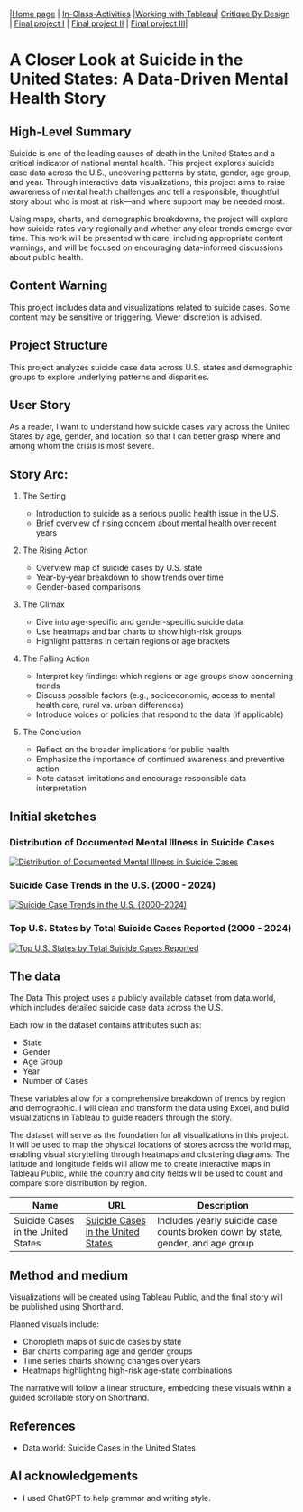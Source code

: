 |[Home page](https://jacobly0506.github.io/hojoon-portfolio/) | [In-Class-Activities](dataviz-examples) |[Working with Tableau](working-with-tableau)| [Critique By Design](critique-by-design) | [Final project I](final-project-part-one) | [Final project II](final-project-part-two) | [Final project III](final-project-part-three)|

# A Closer Look at Suicide in the United States: A Data-Driven Mental Health Story

## High-Level Summary

Suicide is one of the leading causes of death in the United States and a critical indicator of national mental health. This project explores suicide case data across the U.S., uncovering patterns by state, gender, age group, and year. Through interactive data visualizations, this project aims to raise awareness of mental health challenges and tell a responsible, thoughtful story about who is most at risk—and where support may be needed most.

Using maps, charts, and demographic breakdowns, the project will explore how suicide rates vary regionally and whether any clear trends emerge over time. This work will be presented with care, including appropriate content warnings, and will be focused on encouraging data-informed discussions about public health.

## Content Warning

This project includes data and visualizations related to suicide cases. Some content may be sensitive or triggering. Viewer discretion is advised.

## Project Structure

This project analyzes suicide case data across U.S. states and demographic groups to explore underlying patterns and disparities.

## User Story

As a reader, I want to understand how suicide cases vary across the United States by age, gender, and location, so that I can better grasp where and among whom the crisis is most severe.

## Story Arc:

1. The Setting
   - Introduction to suicide as a serious public health issue in the U.S.
   - Brief overview of rising concern about mental health over recent years

2. The Rising Action
   - Overview map of suicide cases by U.S. state
   - Year-by-year breakdown to show trends over time
   - Gender-based comparisons

3. The Climax
   - Dive into age-specific and gender-specific suicide data
   - Use heatmaps and bar charts to show high-risk groups
   - Highlight patterns in certain regions or age brackets

4. The Falling Action
   - Interpret key findings: which regions or age groups show concerning trends
   - Discuss possible factors (e.g., socioeconomic, access to mental health care, rural vs. urban differences)
   - Introduce voices or policies that respond to the data (if applicable)

5. The Conclusion
   - Reflect on the broader implications for public health
   - Emphasize the importance of continued awareness and preventive action
   - Note dataset limitations and encourage responsible data interpretation

## Initial sketches

### Distribution of Documented Mental Illness in Suicide Cases

<div class='tableauPlaceholder' id='viz1744229276457' style='position: relative'><noscript><a href='#'><img alt='Distribution of Documented Mental Illness in Suicide Cases ' src='https:&#47;&#47;public.tableau.com&#47;static&#47;images&#47;Di&#47;DistributionofDocumentedMentalIllnessinSuicideCases&#47;1&#47;1_rss.png' style='border: none' /></a></noscript><object class='tableauViz'  style='display:none;'><param name='host_url' value='https%3A%2F%2Fpublic.tableau.com%2F' /> <param name='embed_code_version' value='3' /> <param name='site_root' value='' /><param name='name' value='DistributionofDocumentedMentalIllnessinSuicideCases&#47;1' /><param name='tabs' value='no' /><param name='toolbar' value='yes' /><param name='static_image' value='https:&#47;&#47;public.tableau.com&#47;static&#47;images&#47;Di&#47;DistributionofDocumentedMentalIllnessinSuicideCases&#47;1&#47;1.png' /> <param name='animate_transition' value='yes' /><param name='display_static_image' value='yes' /><param name='display_spinner' value='yes' /><param name='display_overlay' value='yes' /><param name='display_count' value='yes' /><param name='language' value='en-US' /></object></div><script type='text/javascript'>                    var divElement = document.getElementById('viz1744229276457');                    var vizElement = divElement.getElementsByTagName('object')[0];                    vizElement.style.width='100%';vizElement.style.height=(divElement.offsetWidth*0.75)+'px';                    var scriptElement = document.createElement('script');                    scriptElement.src = 'https://public.tableau.com/javascripts/api/viz_v1.js';                    vizElement.parentNode.insertBefore(scriptElement, vizElement);</script>

### Suicide Case Trends in the U.S. (2000 - 2024)

<div class='tableauPlaceholder' id='viz1744229359547' style='position: relative'><noscript><a href='#'><img alt='Suicide Case Trends in the U.S. (2000–2024) ' src='https:&#47;&#47;public.tableau.com&#47;static&#47;images&#47;Su&#47;SuicideCaseTrendsintheU_S_2000-2024&#47;2&#47;1_rss.png' style='border: none' /></a></noscript><object class='tableauViz'  style='display:none;'><param name='host_url' value='https%3A%2F%2Fpublic.tableau.com%2F' /> <param name='embed_code_version' value='3' /> <param name='site_root' value='' /><param name='name' value='SuicideCaseTrendsintheU_S_2000-2024&#47;2' /><param name='tabs' value='no' /><param name='toolbar' value='yes' /><param name='static_image' value='https:&#47;&#47;public.tableau.com&#47;static&#47;images&#47;Su&#47;SuicideCaseTrendsintheU_S_2000-2024&#47;2&#47;1.png' /> <param name='animate_transition' value='yes' /><param name='display_static_image' value='yes' /><param name='display_spinner' value='yes' /><param name='display_overlay' value='yes' /><param name='display_count' value='yes' /><param name='language' value='en-US' /></object></div><script type='text/javascript'>                    var divElement = document.getElementById('viz1744229359547');                    var vizElement = divElement.getElementsByTagName('object')[0];                    vizElement.style.width='100%';vizElement.style.height=(divElement.offsetWidth*0.75)+'px';                    var scriptElement = document.createElement('script');                    scriptElement.src = 'https://public.tableau.com/javascripts/api/viz_v1.js';                    vizElement.parentNode.insertBefore(scriptElement, vizElement);</script>

### Top U.S. States by Total Suicide Cases Reported (2000 - 2024)

<div class='tableauPlaceholder' id='viz1744229385041' style='position: relative'><noscript><a href='#'><img alt='Top U.S. States by Total Suicide Cases Reported ' src='https:&#47;&#47;public.tableau.com&#47;static&#47;images&#47;To&#47;TopU_S_StatesbyTotalSuicideCasesReported2000-2024&#47;3&#47;1_rss.png' style='border: none' /></a></noscript><object class='tableauViz'  style='display:none;'><param name='host_url' value='https%3A%2F%2Fpublic.tableau.com%2F' /> <param name='embed_code_version' value='3' /> <param name='site_root' value='' /><param name='name' value='TopU_S_StatesbyTotalSuicideCasesReported2000-2024&#47;3' /><param name='tabs' value='no' /><param name='toolbar' value='yes' /><param name='static_image' value='https:&#47;&#47;public.tableau.com&#47;static&#47;images&#47;To&#47;TopU_S_StatesbyTotalSuicideCasesReported2000-2024&#47;3&#47;1.png' /> <param name='animate_transition' value='yes' /><param name='display_static_image' value='yes' /><param name='display_spinner' value='yes' /><param name='display_overlay' value='yes' /><param name='display_count' value='yes' /><param name='language' value='en-US' /></object></div><script type='text/javascript'>                    var divElement = document.getElementById('viz1744229385041');                    var vizElement = divElement.getElementsByTagName('object')[0];                    vizElement.style.width='100%';vizElement.style.height=(divElement.offsetWidth*0.75)+'px';                    var scriptElement = document.createElement('script');                    scriptElement.src = 'https://public.tableau.com/javascripts/api/viz_v1.js';                    vizElement.parentNode.insertBefore(scriptElement, vizElement);</script>

## The data

The Data
This project uses a publicly available dataset from data.world, which includes detailed suicide case data across the U.S.

Each row in the dataset contains attributes such as:
- State
- Gender
- Age Group
- Year
- Number of Cases

These variables allow for a comprehensive breakdown of trends by region and demographic. I will clean and transform the data using Excel, and build visualizations in Tableau to guide readers through the story.

The dataset will serve as the foundation for all visualizations in this project. It will be used to map the physical locations of stores across the world map, enabling visual storytelling through heatmaps and clustering diagrams. The latitude and longitude fields will allow me to create interactive maps in Tableau Public, while the country and city fields will be used to count and compare store distribution by region.

| Name | URL | Description |
|------|-----|-------------|
|Suicide Cases in the United States|[Suicide Cases in the United States](https://data.world/guy-govt/suicide-cases-in-the-united-states)|Includes yearly suicide case counts broken down by state, gender, and age group|

## Method and medium

Visualizations will be created using Tableau Public, and the final story will be published using Shorthand.

Planned visuals include:

- Choropleth maps of suicide cases by state
- Bar charts comparing age and gender groups
- Time series charts showing changes over years
- Heatmaps highlighting high-risk age-state combinations

The narrative will follow a linear structure, embedding these visuals within a guided scrollable story on Shorthand.

## References
- Data.world: Suicide Cases in the United States

## AI acknowledgements
- I used ChatGPT to help grammar and writing style.
